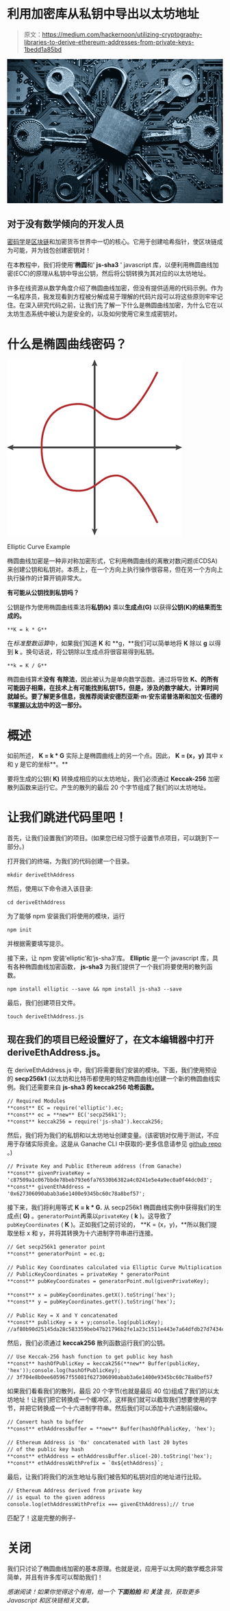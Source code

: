 # 利用加密库从私钥中导出以太坊地址

> 原文：<https://medium.com/hackernoon/utilizing-cryptography-libraries-to-derive-ethereum-addresses-from-private-keys-1bedd1a85bd>

![](img/fae0ceddfd2dda73198e540ed60bc869.png)

## 对于没有数学倾向的开发人员

[密码学](https://hackernoon.com/tagged/cryptocurrency)是[区块链](https://hackernoon.com/tagged/blockchain)和加密货币世界中一切的核心。它用于创建哈希指针，使区块链成为可能，并为钱包创建密钥对！

在本教程中，我们将使用'**椭圆**和' **js-sha3** ' javascript 库，以便利用椭圆曲线加密(ECC)的原理从私钥中导出公钥，然后将公钥转换为其对应的以太坊地址。

许多在线资源从数学角度介绍了椭圆曲线加密，但没有提供适用的代码示例。作为一名程序员，我发现看到方程被分解成易于理解的代码片段可以将这些原则牢牢记住。在深入研究代码之前，让我们先了解一下什么是椭圆曲线加密，为什么它在以太坊生态系统中被认为是安全的，以及如何使用它来生成密钥对。

# **什么是椭圆曲线密码？**

![](img/4ee4b3a8a4c8238fa0fa01ab1abd446b.png)

Elliptic Curve Example

椭圆曲线加密是一种非对称加密形式，它利用椭圆曲线的离散对数问题(ECDSA)来创建公钥和私钥对。本质上，在一个方向上执行操作很容易，但在另一个方向上执行操作的计算开销非常大。

**有可能从公钥找到私钥吗？**

公钥是作为使用椭圆曲线乘法将**私钥(k)** 乘以**生成点(G)** 以获得**公钥(K)的结果而生成的。**

```
**K = k * G**
```

在*标准整数运算*中，如果我们知道 **K** 和 **g，**我们可以简单地将 **K** 除以 **g** 以得到 **k** 。换句话说，将公钥除以生成点将很容易得到私钥。

```
**k = K / G**
```

椭圆曲线算术**没有** **有除法**，因此被认为是单向数学函数。通过将导致 **K、**的所有可能因子相乘，在技术上有可能找到私钥**T5，但是，涉及的数字越大，计算时间就越长。要了解更多信息，我推荐阅读安德烈亚斯·m·安东诺普洛斯和加文·伍德的书[掌握以太坊](https://github.com/ethereumbook/ethereumbook/blob/develop/keys-addresses.asciidoc#elliptic_curve.)中的这一部分。**

# **概述**

如前所述， **K = k * G** 实际上是椭圆曲线上的另一个点。因此， **K = (x，y)** 其中 x 和 y 是它的坐标**。**

要将生成的公钥( **K)** 转换成相应的以太坊地址，我们必须通过 **Keccak-256** 加密散列函数来运行它。产生的散列的最后 20 个字节组成了我们的以太坊地址。

# **让我们跳进代码里吧！**

首先，让我们设置我们的项目。(如果您已经习惯于设置节点项目，可以跳到下一部分。)

打开我们的终端，为我们的代码创建一个目录。

```
mkdir deriveEthAddress
```

然后，使用以下命令进入该目录:

```
cd deriveEthAddress
```

为了能够 npm 安装我们将使用的模块，运行

```
npm init
```

并根据需要填写提示。

接下来，让 npm 安装‘elliptic’和‘js-sha3’库。 **Elliptic** 是一个 javascript 库，具有各种椭圆曲线加密函数， **js-sha3** 为我们提供了一个我们将要使用的散列函数。

```
npm install elliptic --save && npm install js-sha3 --save
```

最后，我们创建项目文件。

```
touch deriveEthAddress.js
```

## 现在我们的项目已经设置好了，在文本编辑器中打开 deriveEthAddress.js。

在 deriveEthAddress.js 中，我们将需要我们安装的模块。下面，我们使用预设的 **secp256k1** (以太坊和比特币都使用的特定椭圆曲线)创建一个新的椭圆曲线实例。我们还需要来自 **js-sha3 的 **keccak256** 哈希函数。**

```
// Required Modules
**const** EC = require('elliptic').ec;
**const** ec = **new** EC('secp256k1');
**const** keccak256 = require('js-sha3').keccak256;
```

然后，我们将为我们的私钥和以太坊地址创建变量。(该密钥对仅用于测试，不应用于存储实际资金。这是从 Ganache CLI 中获取的-更多信息请参见 [github repo](https://github.com/trufflesuite/ganache-cli) 。)

```
// Private Key and Public Ethereum address (from Ganache)
**const** givenPrivateKey = 'c87509a1c067bbde78beb793e6fa76530b6382a4c0241e5e4a9ec0a0f44dc0d3';
**const** givenEthAddress = '0x627306090abab3a6e1400e9345bc60c78a8bef57';
```

接下来，我们将利用等式 **K = k * G.** 从 secp256k1 椭圆曲线实例中获得我们的生成点( **G)** 。`generatorPoint`再乘以`privateKey` ( **k** )。这导致了`pubKeyCoordinates` ( **K** )。正如我们之前讨论的， **K = (x，y)，**所以我们提取坐标 x 和 y，并将其转换为十六进制字符串进行连接。

```
// Get secp256k1 generator point
**const** generatorPoint = ec.g;

// Public Key Coordinates calculated via Elliptic Curve Multiplication
// PublicKeyCoordinates = privateKey * generatorPoint
**const** pubKeyCoordinates = generatorPoint.mul(givenPrivateKey);

**const** x = pubKeyCoordinates.getX().toString('hex');
**const** y = pubKeyCoordinates.getY().toString('hex');

// Public Key = X and Y concatenated
**const** publicKey = x + y;console.log(publicKey);
//af80b90d25145da28c583359beb47b21796b2fe1a23c1511e443e7a64dfdb27d7434c380f0aa4c500e220aa1a9d068514b1ff4d5019e624e7ba1efe82b340a59
```

然后，我们必须通过 **keccak256** 散列函数运行我们的公钥。

```
// Use Keccak-256 hash function to get public key hash
**const** hashOfPublicKey = keccak256(**new** Buffer(publicKey, 'hex'));console.log(hashOfPublicKey);
// 3f704e8b0ee605967f55081f627306090abab3a6e1400e9345bc60c78a8bef57
```

如果我们看看我们的散列，最后 20 个字节(也就是最后 40 位)组成了我们的以太坊地址！让我们把它转换成一个缓冲区，这样我们就可以截取我们想要使用的字节，并把它转换成一个十六进制字符串。然后我们可以添加十六进制前缀`0x`。

```
// Convert hash to buffer
**const** ethAddressBuffer = **new** Buffer(hashOfPublicKey, 'hex');

// Ethereum Address is '0x' concatenated with last 20 bytes
// of the public key hash
**const** ethAddress = ethAddressBuffer.slice(-20).toString('hex');
**const** ethAddressWithPrefix = `0x${ethAddress}`;
```

最后，让我们将我们的派生地址与我们被告知的私钥对应的地址进行比较。

```
// Ethereum Address derived from private key
// is equal to the given address
console.log(ethAddressWithPrefix === givenEthAddress);// true
```

匹配了！这是完整的例子-

# **关闭**

我们只讨论了椭圆曲线加密的基本原理。也就是说，应用于以太网的数学概念非常简单，并且有许多库可以帮助我们！

*感谢阅读！如果你觉得这个有用，给一个* ***下面拍拍*** *和* ***关注*** *我，获取更多 Javascript 和区块链相关文章。*